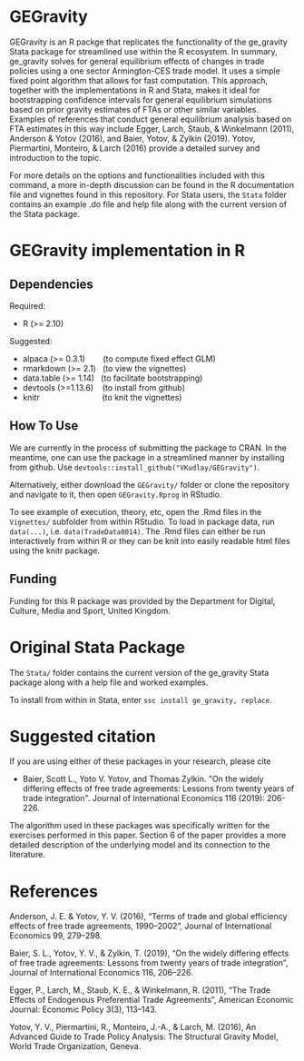 # GEGravity

GEGravity is an R packge that replicates the functionality of the ge_gravity Stata package for streamlined use within the R ecosystem. In summary, ge_gravity solves for general equilibrium effects of changes in trade policies using a one sector Armington-CES trade model. It uses a simple fixed point algorithm that allows for fast computation. This approach, together with the implementations in R and Stata, makes it ideal for bootstrapping confidence intervals for general equilibrium simulations based on prior gravity estimates of FTAs or other similar variables. Examples of references that conduct general equilibrium analysis based on FTA estimates in this way include Egger, Larch, Staub, & Winkelmann (2011), Anderson & Yotov (2016), and Baier, Yotov, & Zylkin (2019). Yotov, Piermartini, Monteiro, & Larch (2016) provide a detailed survey and introduction to the topic.

For more details on the options and functionalities included with this command, a more in-depth discussion can be found in the R documentation file and vignettes found in this repository. For Stata users, the `Stata` folder contains an example .do file and help file along with the current version of the Stata package. 

# GEGravity implementation in R

## Dependencies

Required:  
- R (>= 2.10)  

Suggested:  
- alpaca (>= 0.3.1)   &nbsp;&nbsp;&nbsp;&nbsp;&nbsp;&nbsp; (to compute fixed effect GLM)  
- rmarkdown (>= 2.1)  &nbsp; (to view the vignettes)  
- data.table (>= 1.14)       &nbsp; (to facilitate bootstrapping)  
- devtools (>=1.13.6)  &nbsp;&nbsp;&nbsp;(to install from github)  
- knitr                &nbsp; &nbsp; &nbsp; &nbsp; &nbsp; &nbsp; &nbsp; &nbsp; &nbsp; &nbsp; &nbsp; &nbsp; &nbsp; &nbsp;(to knit the vignettes)  

## How To Use
We are currently in the process of submitting the package to CRAN. In the meantime, one can use the package in a streamlined manner by installing from github. Use `devtools::install_github("VKudlay/GEGravity")`.

Alternatively, either download the `GEGravity/` folder or clone the repository and navigate to it, then open `GEGravity.Rprog` in RStudio.

To see example of execution, theory, etc, open the .Rmd files in the `Vignettes/` subfolder from within RStudio. To load in package data, run `data(...)`, i.e. `data(TradeData0014)`. The .Rmd files can either be run interactively from within R or they can be knit into easily readable html files using the knitr package.

## Funding
Funding for this R package was provided by the Department for Digital, Culture, Media and Sport, United Kingdom.

# Original Stata Package
The `Stata/` folder contains the current version of the ge_gravity Stata package along with a help file and worked examples.

To install from within in Stata, enter `ssc install ge_gravity, replace`.

# Suggested citation

If you are using either of these packages in your research, please cite

- Baier, Scott L., Yoto V. Yotov, and Thomas Zylkin. "On the widely
differing effects of free trade agreements: Lessons from twenty years
of trade integration". Journal of International Economics
116 (2019): 206-226.

The algorithm used in these packages was specifically written for the
exercises performed in this paper. Section 6 of the paper provides
a more detailed description of the underlying model and its connection
to the literature.


# References
Anderson, J. E. & Yotov, Y. V. (2016), “Terms of trade and global efficiency effects of free trade agreements, 1990–2002”, Journal of International Economics 99, 279–298.

Baier, S. L., Yotov, Y. V., & Zylkin, T. (2019), “On the widely differing effects of free trade agreements: Lessons from twenty years of trade integration”, Journal of International Economics 116, 206–226.

Egger, P., Larch, M., Staub, K. E., & Winkelmann, R. (2011), “The Trade Effects of Endogenous Preferential Trade Agreements”, American Economic Journal: Economic Policy 3(3), 113–143.

Yotov, Y. V., Piermartini, R., Monteiro, J.-A., & Larch, M. (2016), An Advanced Guide to Trade Policy Analysis:  The Structural Gravity Model, World Trade Organization, Geneva.
